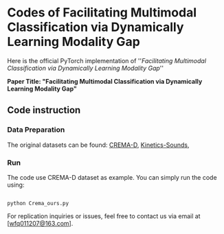 # Codes of Facilitating Multimodal Classification via Dynamically Learning Modality Gap


Here is the official PyTorch implementation of ''*Facilitating Multimodal Classification via Dynamically Learning Modality Gap*''

**Paper Title: "Facilitating Multimodal Classification via Dynamically Learning Modality Gap"**




## Code instruction

### Data Preparation
The original datasets can be found:
[CREMA-D](https://github.com/CheyneyComputerScience/CREMA-D),
[Kinetics-Sounds](https://github.com/cvdfoundation/kinetics-dataset),



### Run
The code use CREMA-D dataset as example. You can simply run the code using:  
<pre><code>
python Crema_ours.py
</code></pre>

For replication inquiries or issues, feel free to contact us via email at [wfq011207@163.com].